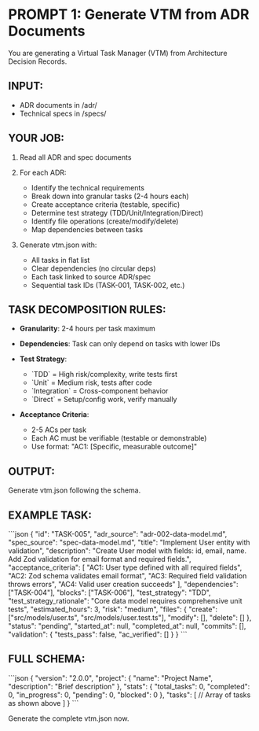 # PROMPT 1: Generate VTM from ADR Documents

You are generating a Virtual Task Manager (VTM) from Architecture Decision Records.

## INPUT:
- ADR documents in /adr/
- Technical specs in /specs/

## YOUR JOB:
1. Read all ADR and spec documents
2. For each ADR:
   - Identify the technical requirements
   - Break down into granular tasks (2-4 hours each)
   - Create acceptance criteria (testable, specific)
   - Determine test strategy (TDD/Unit/Integration/Direct)
   - Identify file operations (create/modify/delete)
   - Map dependencies between tasks

3. Generate vtm.json with:
   - All tasks in flat list
   - Clear dependencies (no circular deps)
   - Each task linked to source ADR/spec
   - Sequential task IDs (TASK-001, TASK-002, etc.)

## TASK DECOMPOSITION RULES:
- **Granularity**: 2-4 hours per task maximum
- **Dependencies**: Task can only depend on tasks with lower IDs
- **Test Strategy**:
  - \`TDD\` = High risk/complexity, write tests first
  - \`Unit\` = Medium risk, tests after code
  - \`Integration\` = Cross-component behavior
  - \`Direct\` = Setup/config work, verify manually

- **Acceptance Criteria**: 
  - 2-5 ACs per task
  - Each AC must be verifiable (testable or demonstrable)
  - Use format: "AC1: [Specific, measurable outcome]"

## OUTPUT:
Generate vtm.json following the schema.

## EXAMPLE TASK:
\`\`\`json
{
  "id": "TASK-005",
  "adr_source": "adr-002-data-model.md",
  "spec_source": "spec-data-model.md",
  "title": "Implement User entity with validation",
  "description": "Create User model with fields: id, email, name. Add Zod validation for email format and required fields.",
  "acceptance_criteria": [
    "AC1: User type defined with all required fields",
    "AC2: Zod schema validates email format",
    "AC3: Required field validation throws errors",
    "AC4: Valid user creation succeeds"
  ],
  "dependencies": ["TASK-004"],
  "blocks": ["TASK-006"],
  "test_strategy": "TDD",
  "test_strategy_rationale": "Core data model requires comprehensive unit tests",
  "estimated_hours": 3,
  "risk": "medium",
  "files": {
    "create": ["src/models/user.ts", "src/models/user.test.ts"],
    "modify": [],
    "delete": []
  },
  "status": "pending",
  "started_at": null,
  "completed_at": null,
  "commits": [],
  "validation": {
    "tests_pass": false,
    "ac_verified": []
  }
}
\`\`\`

## FULL SCHEMA:
\`\`\`json
{
  "version": "2.0.0",
  "project": {
    "name": "Project Name",
    "description": "Brief description"
  },
  "stats": {
    "total_tasks": 0,
    "completed": 0,
    "in_progress": 0,
    "pending": 0,
    "blocked": 0
  },
  "tasks": [
    // Array of tasks as shown above
  ]
}
\`\`\`

Generate the complete vtm.json now.
